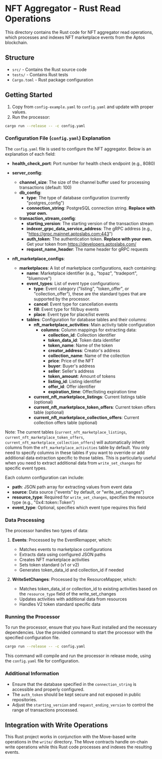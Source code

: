 # NFT Aggregator - Rust Read Operations

This directory contains the Rust code for NFT aggregator read operations, which processes and indexes NFT marketplace events from the Aptos blockchain.

## Structure

- `src/` - Contains the Rust source code
- `tests/` - Contains Rust tests
- `Cargo.toml` - Rust package configuration

## Getting Started

1. Copy from `config-example.yaml` to `config.yaml` and update with proper values.
2. Run the processor:

```bash
cargo run --release -- -c config.yaml
```

### Configuration File (`config.yaml`) Explanation

The `config.yaml` file is used to configure the NFT aggregator. Below is an explanation of each field:

- **health_check_port**: Port number for health check endpoint (e.g., 8080)

- **server_config**:
  - **channel_size**: The size of the channel buffer used for processing transactions (default: 100)
  - **db_config**:
    - **type**: The type of database configuration (currently "postgres_config")
    - **connection_string**: PostgreSQL connection string. **Replace with your own.**
  - **transaction_stream_config**:
    - **starting_version**: The starting version of the transaction stream
    - **indexer_grpc_data_service_address**: The gRPC address (e.g., "https://grpc.mainnet.aptoslabs.com:443")
    - **auth_token**: The authentication token. **Replace with your own.**
      Get your token from https://developers.aptoslabs.com/
    - **request_name_header**: The name header for gRPC requests

- **nft_marketplace_configs**:
  - **marketplaces**: A list of marketplace configurations, each containing:
    - **name**: Marketplace identifier (e.g., "topaz", "tradeport", "bluemove")
    - **event_types**: List of event type configurations:
      - **type**: Event category ("listing", "token_offer", or "collection_offer"), these are the standard types that are supported by the processor.
      - **cancel**: Event type for cancellation events
      - **fill**: Event type for fill/buy events
      - **place**: Event type for place/list events
    - **tables**: Configuration for database tables and their columns:
      - **nft_marketplace_activities**: Main activity table configuration
        - **columns**: Column mappings for extracting data:
          - **collection_id**: Collection identifier
          - **token_data_id**: Token data identifier
          - **token_name**: Name of the token
          - **creator_address**: Creator's address
          - **collection_name**: Name of the collection
          - **price**: Price of the NFT
          - **buyer**: Buyer's address
          - **seller**: Seller's address
          - **token_amount**: Amount of tokens
          - **listing_id**: Listing identifier
          - **offer_id**: Offer identifier
          - **expiration_time**: Offer/listing expiration time
      - **current_nft_marketplace_listings**: Current listings table (optional)
      - **current_nft_marketplace_token_offers**: Current token offers table (optional)
      - **current_nft_marketplace_collection_offers**: Current collection offers table (optional)

Note: The current tables (`current_nft_marketplace_listings`, `current_nft_marketplace_token_offers`, 
`current_nft_marketplace_collection_offers`) will automatically inherit columns from the 
`nft_marketplace_activities` table by default. You only need to specify columns in these tables if you 
want to override or add additional data extraction specific to those tables. This is particularly 
useful when you need to extract additional data from `write_set_changes` for specific event types.

Each column configuration can include:
- **path**: JSON path array for extracting values from event data
- **source**: Data source ("events" by default, or "write_set_changes")
- **resource_type**: Required for `write_set_changes`, specifies the resource type (e.g., "0x4::token::Token")
- **event_type**: Optional, specifies which event type requires this field

### Data Processing

The processor handles two types of data:

1. **Events**: Processed by the EventRemapper, which:
   - Matches events to marketplace configurations
   - Extracts data using configured JSON paths
   - Creates NFT marketplace activities
   - Sets token standard (v1 or v2)
   - Generates token_data_id and collection_id if needed

2. **WriteSetChanges**: Processed by the ResourceMapper, which:
   - Matches token_data_id or collection_id to existing activities based on the `resource_type` field of the write_set_changes
   - Updates activities with additional data from resources
   - Handles V2 token standard specific data
      
### Running the Processor

To run the processor, ensure that you have Rust installed and the necessary dependencies. Use the provided command to start the processor with the specified configuration file.

```bash
cargo run --release -- -c config.yaml
```

This command will compile and run the processor in release mode, using the `config.yaml` file for configuration.

### Additional Information

- Ensure that the database specified in the `connection_string` is accessible and properly configured.
- The `auth_token` should be kept secure and not exposed in public repositories.
- Adjust the `starting_version` and `request_ending_version` to control the range of transactions processed.

## Integration with Write Operations

This Rust project works in conjunction with the Move-based write operations in the `write/` directory. The Move contracts handle on-chain write operations while this Rust code processes and indexes the resulting events.





